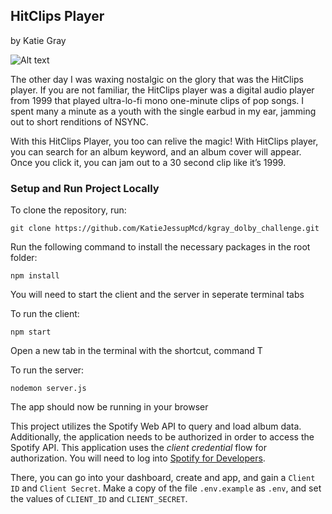 ## HitClips Player
by Katie Gray

![Alt text](./screen_shot.png?raw=true "hitclips_scrnshot")


The other day I was waxing nostalgic on the glory that was the HitClips player. If you are not familiar, the HitClips player was a digital audio player from 1999 that played ultra-lo-fi mono one-minute clips of pop songs. I spent many a minute as a youth with the single earbud in my ear, jamming out to short renditions of NSYNC. 

With this HitClips Player, you too can relive the magic! With HitClips player, you can search for an album keyword, and an album cover will appear. Once you click it, you can jam out to a 30 second clip like it’s 1999.


### Setup and Run Project Locally

To clone the repository, run: 

```
git clone https://github.com/KatieJessupMcd/kgray_dolby_challenge.git
```

Run the following command to install the necessary packages in the root folder: 

```
npm install
```

You will need to start the client and the server in seperate terminal tabs

To run the client: 

```
npm start
```

Open a new tab in the terminal with the shortcut, command T

To run the server:
```
nodemon server.js
```
The app should now be running in your browser

This project utilizes the Spotify Web API to query and load album data. Additionally, the application needs to be authorized in order to access the Spotify API. This application uses the *client credential* flow for authorization. You will need to log into [Spotify for Developers](https://developer.spotify.com/dashboard/login). 

There, you can go into your dashboard, create and app, and gain a `Client ID` and `Client Secret`. Make a copy of the file `.env.example` as `.env`, and set the values of `CLIENT_ID` and `CLIENT_SECRET`. 

